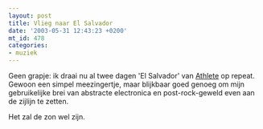 ```yaml
---
layout: post
title: Vlieg naar El Salvador
date: '2003-05-31 12:43:23 +0200'
mt_id: 478
categories:
- muziek
---
```

Geen grapje: ik draai nu al twee dagen 'El Salvador' van <a href="http://www.athlete.mu/">Athlete</a> op repeat. Gewoon een simpel meezingertje, maar blijkbaar goed genoeg om mijn gebruikelijke brei van abstracte electronica en post-rock-geweld even aan de zijlijn te zetten.

Het zal de zon wel zijn.
